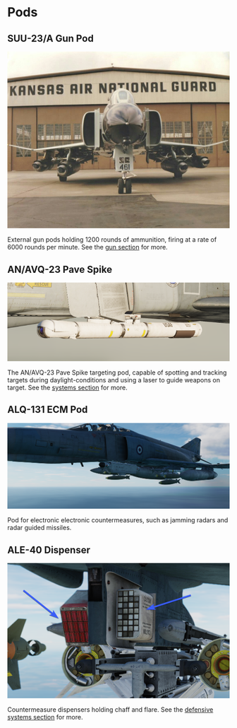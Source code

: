 # Pods

## SUU-23/A Gun Pod

![SUU Pods](../img/suupods.jpg)

External gun pods holding 1200 rounds of ammunition, firing at a rate of 6000
rounds per minute. See the [gun section](guns.md) for more.

## AN/AVQ-23 Pave Spike

![pave_spike_pod](../img/pave_spike_pod.png)

The AN/AVQ-23 Pave Spike targeting pod, capable of spotting and tracking targets
during daylight-conditions and using a laser to guide weapons on target. See the
[systems section](../systems/weapon_systems/pave_spike/overview.md) for more.

## ALQ-131 ECM Pod

![ext_alq_131_ecm_pod](../img/ext_alq_131_ecm_pod.png)

Pod for electronic electronic countermeasures, such as jamming radars and radar
guided missiles.

## ALE-40 Dispenser

![cm_dispenser](../img/cm_dispenser.png)

Countermeasure dispensers holding chaff and flare. See the
[defensive systems section](../systems/defensive_systems.md) for more.
